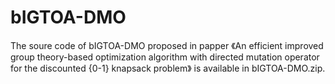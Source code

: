 # bIGTOA-DMO
The soure code of bIGTOA-DMO proposed in papper 《An efficient improved group theory-based optimization algorithm with directed mutation operator for the discounted \{0-1\} knapsack problem》 is available in bIGTOA-DMO.zip.
